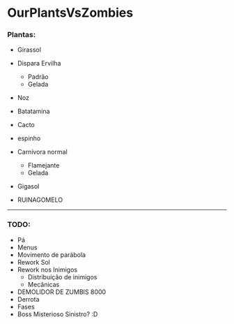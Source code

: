 # OurPlantsVsZombies<br>
### Plantas:
- Girassol
- Dispara Ervilha
  - Padrão
  - Gelada
- Noz
- Batatamina
- Cacto
- espinho

- Carnívora normal
  - Flamejante 
  - Gelada
- Gigasol
- RUINAGOMELO

---

### TODO:  
- Pá  
- Menus  
- Movimento de parábola  
- Rework Sol  
- Rework nos Inimigos
  - Distribuição de inimigos
  - Mecânicas  
- DEMOLIDOR DE ZUMBIS 8000  
- Derrota  
- Fases  
- Boss Misterioso Sinistro? :D
